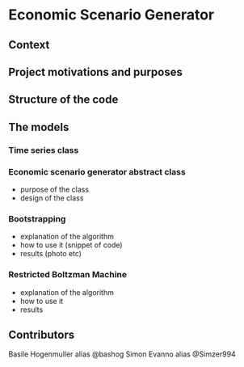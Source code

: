 # Economic Scenario Generator

## Context

## Project motivations and purposes


## Structure of the code


## The models

### Time series class

### Economic scenario generator abstract class
- purpose of the class
- design of the class

### Bootstrapping
- explanation of the algorithm
- how to use it (snippet of code)
- results (photo etc)


### Restricted Boltzman Machine
- explanation of the algorithm
- how to use it
- results



## Contributors
Basile Hogenmuller alias @bashog
Simon Evanno alias @Simzer994
